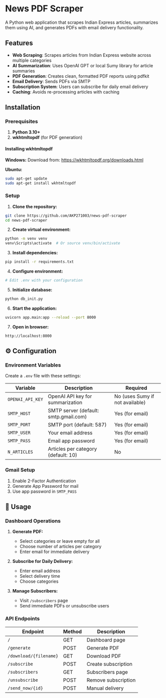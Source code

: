 # News PDF Scraper

A Python web application that scrapes Indian Express articles, summarizes them using AI, and generates PDFs with email delivery functionality.

## Features

- **Web Scraping**: Scrapes articles from Indian Express website across multiple categories
- **AI Summarization**: Uses OpenAI GPT or local Sumy library for article summaries
- **PDF Generation**: Creates clean, formatted PDF reports using pdfkit
- **Email Delivery**: Sends PDFs via SMTP
- **Subscription System**: Users can subscribe for daily email delivery
- **Caching**: Avoids re-processing articles with caching

## Installation

### Prerequisites

1. **Python 3.10+**
2. **wkhtmltopdf** (for PDF generation)

#### Installing wkhtmltopdf

**Windows:**
Download from: https://wkhtmltopdf.org/downloads.html

**Ubuntu:**
```bash
sudo apt-get update
sudo apt-get install wkhtmltopdf
```

### Setup

1. **Clone the repository:**
```bash
git clone https://github.com/AKP271003/news-pdf-scraper
cd news-pdf-scraper
```

2. **Create virtual environment:**
```bash
python -m venv venv
venv\Scripts\activate  # Or source venv/bin/activate
```

3. **Install dependencies:**
```bash
pip install -r requirements.txt
```

4. **Configure environment:**
```bash
# Edit .env with your configuration
```

5. **Initialize database:**
```bash
python db_init.py
```

6. **Start the application:**
```bash
uvicorn app.main:app --reload --port 8000
```

7. **Open in browser:**
```
http://localhost:8000
```

## ⚙️ Configuration

### Environment Variables

Create a `.env` file with these settings:

| Variable | Description | Required |
|----------|-------------|----------|
| `OPENAI_API_KEY` | OpenAI API key for summarization | No (uses Sumy if not available) |
| `SMTP_HOST` | SMTP server (default: smtp.gmail.com) | Yes (for email) |
| `SMTP_PORT` | SMTP port (default: 587) | Yes (for email) |
| `SMTP_USER` | Your email address | Yes (for email) |
| `SMTP_PASS` | Email app password | Yes (for email) |
| `N_ARTICLES` | Articles per category (default: 10) | No |

### Gmail Setup
1. Enable 2-Factor Authentication
2. Generate App Password for mail
3. Use app password in `SMTP_PASS`

## 🎯 Usage

### Dashboard Operations

1. **Generate PDF:**
   - Select categories or leave empty for all
   - Choose number of articles per category
   - Enter email for immediate delivery

2. **Subscribe for Daily Delivery:**
   - Enter email address
   - Select delivery time
   - Choose categories

3. **Manage Subscribers:**
   - Visit `/subscribers` page
   - Send immediate PDFs or unsubscribe users

### API Endpoints

| Endpoint | Method | Description |
|----------|--------|-------------|
| `/` | GET | Dashboard page |
| `/generate` | POST | Generate PDF |
| `/download/{filename}` | GET | Download PDF |
| `/subscribe` | POST | Create subscription |
| `/subscribers` | GET | Subscribers page |
| `/unsubscribe` | POST | Remove subscription |
| `/send_now/{id}` | POST | Manual delivery |


